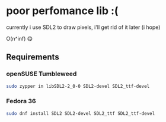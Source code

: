 # poor perfomance lib :(

currently i use SDL2 to draw pixels, i'll get rid of it later (i hope)

O(n^inf) 😋

## Requirements

### openSUSE Tumbleweed 
```bash
sudo zypper in libSDL2-2_0-0 SDL2-devel SDL2_ttf-devel
```

### Fedora 36
```bash
sudo dnf install SDL2 SDL2-devel SDL2_ttf SDL2_ttf-devel
```
